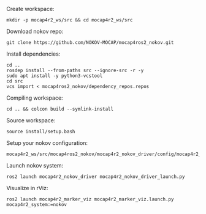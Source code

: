 Create workspace:
```
mkdir -p mocap4r2_ws/src && cd mocap4r2_ws/src
```
Download nokov repo:
```
git clone https://github.com/NOKOV-MOCAP/mocap4ros2_nokov.git
```
Install dependencies:
```
cd ..
rosdep install --from-paths src --ignore-src -r -y
sudo apt install -y python3-vcstool
cd src
vcs import < mocap4ros2_nokov/dependency_repos.repos
```
Compiling workspace:
```
cd .. && colcon build --symlink-install
```
Source workspace:
```
source install/setup.bash
```
Setup your nokov configuration:
```
mocap4r2_ws/src/mocap4ros2_nokov/mocap4r2_nokov_driver/config/mocap4r2_nokov_driver_params.yaml
```
Launch nokov system:
```
ros2 launch mocap4r2_nokov_driver mocap4r2_nokov_driver_launch.py
```
Visualize in rViz:
```
ros2 launch mocap4r2_marker_viz mocap4r2_marker_viz.launch.py mocap4r2_system:=nokov
```